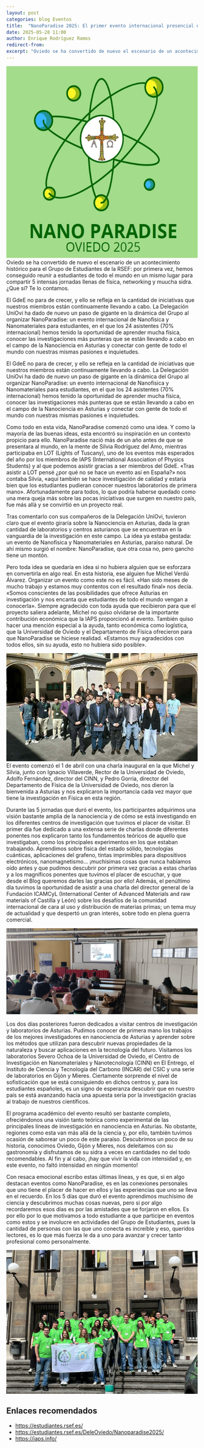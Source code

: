 ```yaml
---
layout: post
categories: blog Eventos
title:  "NanoParadise 2025: El primer evento internacional presencial en la historia del GdeE"
date: 2025-05-28 11:00
author: Enrique Rodríguez Ramos
redirect-from:
excerpt: "Oviedo se ha convertido de nuevo el escenario de un acontecimiento histórico para el Grupo de Estudiantes de la RSEF: por primera vez, hemos conseguido reunir a estudiantes de todo el mundo en un mismo lugar para compartir 5 intensas jornadas llenas de física, networking y muucha sidra. ¿Que sí? Te lo contamos."
---
```

<section class="blog">

<p class="clearfix">
  <img class="img-left" src="/img/blog/2025-05-28-Nanoparadise/Nanoparadise_Logo.jpg" alt="Logo de NanoParadise 2025">
  Oviedo se ha convertido de nuevo el escenario de un acontecimiento histórico para el Grupo de Estudiantes de la RSEF: por primera vez, hemos conseguido reunir a estudiantes de todo el mundo en un mismo lugar para compartir 5 intensas jornadas llenas de física, networking y muucha sidra. ¿Que sí? Te lo contamos.
  <p>
  El GdeE no para de crecer, y ello se refleja en la cantidad de iniciativas que nuestros miembros están continuamente llevando a cabo. La Delegación UniOvi ha dado de nuevo un paso de gigante en la dinámica del Grupo al organizar NanoParadise: un evento internacional de Nanofísica y Nanomateriales para estudiantes, en el que los 24 asistentes (70% internacional) hemos tenido la oportunidad de aprender mucha física, conocer las investigaciones más punteras que se están llevando a cabo en el campo de la Nanociencia en Asturias y conectar con gente de todo el mundo con nuestras mismas pasiones e inquietudes.
</p>
</p>

<p>
  El GdeE no para de crecer, y ello se refleja en la cantidad de iniciativas que nuestros miembros están continuamente llevando a cabo. La Delegación UniOvi ha dado de nuevo un paso de gigante en la dinámica del Grupo al organizar NanoParadise: un evento internacional de Nanofísica y Nanomateriales para estudiantes, en el que los 24 asistentes (70% internacional) hemos tenido la oportunidad de aprender mucha física, conocer las investigaciones más punteras que se están llevando a cabo en el campo de la Nanociencia en Asturias y conectar con gente de todo el mundo con nuestras mismas pasiones e inquietudes.
</p>

<p>
  Como todo en esta vida, NanoParadise comenzó como una idea. Y como la mayoría de las buenas ideas, esta encontró su inspiración en un contexto propicio para ello. NanoParadise nació más de un año antes de que se presentara al mundo, en la mente de Silvia Rodríguez del Amo, mientras participaba en LOT (Lights of Tuscany), uno de los eventos más esperados del año por los miembros de IAPS (International Association of Physics Students) y al que podemos asistir gracias a ser miembros del GdeE. «Tras asistir a LOT pensé ¿por qué no se hace un evento así en España?» nos contaba Silvia, «aquí también se hace investigación de calidad y estaría bien que los estudiantes pudieran conocer nuestros laboratorios de primera mano». Afortunadamente para todos, lo que podría haberse quedado como una mera queja más sobre las pocas iniciativas que surgen en nuestro país, fue más allá y se convirtió en un proyecto real.
</p>

<p>
  Tras comentarlo con sus compañeros de la Delegación UniOvi, tuvieron claro que el evento giraría sobre la Nanociencia en Asturias, dada la gran cantidad de laboratorios y centros asturianos que se encuentran en la vanguardia de la investigación en este campo. La idea ya estaba gestada: un evento de Nanofísica y Nanomateriales en Asturias, paraíso natural. De ahí mismo surgió el nombre: NanoParadise, que otra cosa no, pero gancho tiene un montón.
</p>

<p>
  Pero toda idea se quedaría en idea si no hubiera alguien que se esforzara en convertirla en algo real. En esta historia, ese alguien fue Míchel Verdú Álvarez. Organizar un evento como este no es fácil.  «Han sido meses de mucho trabajo y estamos muy contentos con el resultado final» nos decía. «Somos conscientes de las posibilidades que ofrece Asturias en investigación y nos encanta que estudiantes de todo el mundo vengan a conocerla».  Siempre agradecido con toda ayuda que recibieron para que el proyecto saliera adelante, Míchel no quiso olvidarse de la importante contribución económica que la IAPS proporcionó al evento. También quiso hacer una mención especial a la ayuda, tanto económica como logística, que la Universidad de Oviedo y el Departamento de Física ofrecieron para que NanoParadise se hiciese realidad. «Estamos muy agradecidos con todos ellos, sin su ayuda, esto no hubiera sido posible».
</p>

<p class="clearfix">
  <img class="img-right" src="/img/blog/2025-05-28-Nanoparadise/Nanoparadise_Rector.jpg" alt="Participantes con el Rector de la Universidad de Oviedo" >
  El evento comenzó el 1 de abril con una charla inaugural en la que Míchel y Silvia, junto con Ignacio Villaverde, Rector de la Universidad de Oviedo, Adolfo Fernández, director del CINN, y Pedro Gorria, director del Departamento de Física de la Universidad de Oviedo, nos dieron la bienvenida a Asturias y nos explicaron la importancia cada vez mayor que tiene la investigación en Física en esta región.
</p>

<p>
  Durante las 5 jornadas que duró el evento, los participantes adquirimos una visión bastante amplia de la nanociencia y de cómo se está investigando en los diferentes centros de investigación que tuvimos el placer de visitar. El primer día fue dedicado a una extensa serie de charlas donde diferentes ponentes nos explicaron tanto los fundamentos teóricos de aquello que investigaban, como los principales experimentos en los que estaban trabajando. Aprendimos sobre física del estado sólido, tecnologías cuánticas, aplicaciones del grafeno, tintas imprimibles para dispositivos electrónicos, nanomagnetismo… ¡muchísimas cosas que nunca habíamos oído antes y que pudimos descubrir por primera vez gracias a estas charlas y a los magníficos ponentes que tuvimos el placer de escuchar, y que desde el Blog queremos darles las gracias por ello! Además, el penúltimo día tuvimos la oportunidad de asistir a una charla del director general de la Fundación ICAMCyL (International Center of Advanced Materials and raw materials of Castilla y León) sobre los desafíos de la comunidad internacional de cara al uso y distribución de materias primas; un tema muy de actualidad y que despertó un gran interés, sobre todo en plena guerra comercial.
</p>

<img class="img-center" src="/img/blog/2025-05-28-Nanoparadise/Nanoparadise_Charla.jpg" alt="Sesión de charlas dentro del aula" >

<p>
  Los dos días posteriores fueron dedicados a visitar centros de investigación y laboratorios de Asturias. Pudimos conocer de primera mano los trabajos de los mejores investigadores en nanociencia de Asturias y aprender sobre los métodos que utilizan para descubrir nuevas propiedades de la naturaleza y buscar aplicaciones en la tecnología del futuro. Visitamos los laboratorios Severo Ochoa de la Universidad de Oviedo, el Centro de Investigación en Nanomateriales y Nanotecnología (CINN) en El Entrego, el Instituto de Ciencia y Tecnología del Carbono (INCAR) del CSIC y una serie de laboratorios en Gijón y Mieres. Ciertamente sorprende el nivel de sofisticación que se está consiguiendo en dichos centros y, para los estudiantes españoles, es un signo de esperanza descubrir que en nuestro país se está avanzando hacia una apuesta seria por la investigación gracias al trabajo de nuestros científicos.
</p>

<p>
  El programa académico del evento resultó ser bastante completo, ofreciéndonos una visión tanto teórica como experimental de las principales líneas de investigación en nanociencia en Asturias. No obstante, regiones como esta van más allá de la ciencia y, por ello, también tuvimos ocasión de saborear un poco de este paraíso. Descubrimos un poco de su historia, conocimos Oviedo, Gijón y Mieres, nos deleitamos con su gastronomía y disfrutamos de su sidra a veces en cantidades no del todo recomendables. Al fin y al cabo, ¡hay que vivir la vida con intensidad y, en este evento, no faltó intensidad en ningún momento!
</p>

<p>
  Con resaca emocional escribo estas últimas líneas, y es que, si en algo destacan eventos como NanoParadise, es en las conexiones personales que uno tiene el placer de hacer en ellos y las experiencias que uno se lleva en el recuerdo. En los 5 días que duró el evento aprendimos muchísimo de ciencia y descubrimos muchas cosas nuevas, pero si por algo recordaremos esos días es por las amistades que se forjaron en ellos. Es por ello por lo que motivamos a todo estudiante a que participe en eventos como estos y se involucre en actividades del Grupo de Estudiantes, pues la cantidad de personas con las que uno conecta es increíble y eso, queridos lectores, es lo que más fuerza le da a uno para avanzar y crecer tanto profesional como personalmente.
</p>

<img class="img-center-large" src="/img/blog/2025-05-28-Nanoparadise/Nanoparadise_Final.jpeg" alt="Foto oficial de participantes de NanoParadise 2025" >

<h2>Enlaces recomendados</h2>
<ul>
  <li><a href="https://estudiantes.rsef.es/">https://estudiantes.rsef.es/</a></li>
  <li><a href="https://estudiantes.rsef.es/DeleOviedo/Nanoparadise2025/">https://estudiantes.rsef.es/DeleOviedo/Nanoparadise2025/</a></li>
  <li><a href="https://iaps.info/">https://iaps.info/</a></li>
</ul>
</section>
